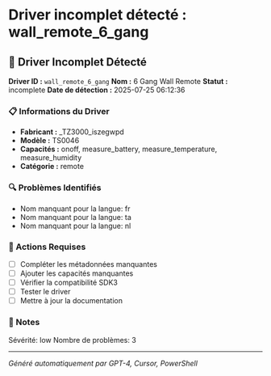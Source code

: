 # Driver incomplet détecté : wall_remote_6_gang

## 🚨 Driver Incomplet Détecté

**Driver ID :** `wall_remote_6_gang`
**Nom :** 6 Gang Wall Remote
**Statut :** incomplete
**Date de détection :** 2025-07-25 06:12:36

### 📋 Informations du Driver
- **Fabricant :** _TZ3000_iszegwpd
- **Modèle :** TS0046
- **Capacités :** onoff, measure_battery, measure_temperature, measure_humidity
- **Catégorie :** remote

### 🔍 Problèmes Identifiés
- Nom manquant pour la langue: fr
- Nom manquant pour la langue: ta
- Nom manquant pour la langue: nl

### 🎯 Actions Requises
- [ ] Compléter les métadonnées manquantes
- [ ] Ajouter les capacités manquantes
- [ ] Vérifier la compatibilité SDK3
- [ ] Tester le driver
- [ ] Mettre à jour la documentation

### 📝 Notes
Sévérité: low
Nombre de problèmes: 3

---
*Généré automatiquement par GPT-4, Cursor, PowerShell*

